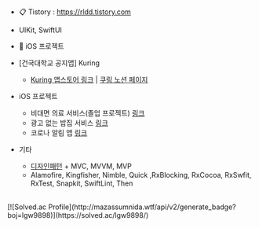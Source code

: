 
- 📋 Tistory : https://rldd.tistory.com   <br>

* UIKit, SwiftUI

* 🍎 iOS 프로젝트
* [건국대학교 공지앱] Kuring
   * [Kuring 앱스토어 링크](https://apps.apple.com/kr/app/%EC%BF%A0%EB%A7%81-%EA%B1%B4%EA%B5%AD%EB%8C%80%ED%95%99%EA%B5%90-%EA%B3%B5%EC%A7%80%EC%95%B1/id1609873520) | [쿠링 노션 페이지](https://www.notion.so/kuring/a69fdf7ff06848c2aedef1fdcf13ca57)

* iOS 프로젝트
   * 비대면 의료 서비스(졸업 프로젝트) [링크](https://rldd.tistory.com/239)
   * 광고 없는 밥집 서비스 [링크](https://rldd.tistory.com/238) 
   * 코로나 알림 앱 [링크](https://rldd.tistory.com/233)

* 기타
  * [디자인패턴](https://github.com/lgvv/DesignPattern) + MVC, MVVM, MVP
  * Alamofire, Kingfisher, Nimble, Quick ,RxBlocking, RxCocoa, RxSwfit, RxTest, Snapkit, SwiftLint, Then 
 
 <br>
  [![Solved.ac Profile](http://mazassumnida.wtf/api/v2/generate_badge?boj=lgw9898)](https://solved.ac/lgw9898/)
  
